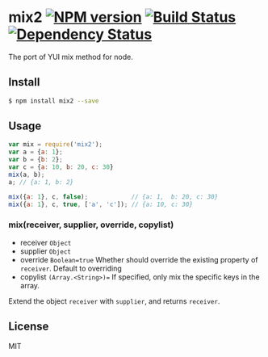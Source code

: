 # mix2 [![NPM version](https://badge.fury.io/js/mix2.svg)](http://badge.fury.io/js/mix2) [![Build Status](https://travis-ci.org/kaelzhang/node-mix2.svg?branch=master)](https://travis-ci.org/kaelzhang/node-mix2) [![Dependency Status](https://gemnasium.com/kaelzhang/node-mix2.svg)](https://gemnasium.com/kaelzhang/node-mix2)

The port of YUI mix method for node.

## Install

```bash
$ npm install mix2 --save
```

## Usage

```js
var mix = require('mix2');
var a = {a: 1};
var b = {b: 2};
var c = {a: 10, b: 20, c: 30}
mix(a, b);
a; // {a: 1, b: 2}

mix({a: 1}, c, false);            // {a: 1,  b: 20, c: 30}
mix({a: 1}, c, true, ['a', 'c']); // {a: 10, c: 30}
```

### mix(receiver, supplier, override, copylist)

- receiver `Object`
- supplier `Object`
- override `Boolean=true` Whether should override the existing property of `receiver`. Default to overriding
- copylist `(Array.<String>)=` If specified, only mix the specific keys in the array.

Extend the object `receiver` with `supplier`, and returns `receiver`.

## License

MIT
<!-- do not want to make nodeinit to complicated, you can edit this whenever you want. -->